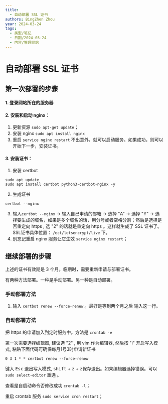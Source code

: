 ```yaml
---
title:
  - 自动部署 SSL 证书
authors: BingZhen Zhou
year: 2024-03-24
tags:
  - 类型/笔记
  - 日期/2024-03-24
  - 内容/管理网站
---
```

# 自动部署 SSL 证书


## 第一次部署的步骤


#### 1. 登录网站所在的服务器
#### 2. 安装和启动 nginx：
1. 更新资源 `sudo apt-get update`；
2. 安装 nginx `sudo apt install nginx`
3. 重启 `service nginx restart`
不出意外，就可以启动服务。如果成功，则可以开始下一步，安装证书。
#### 3. 安装证书：
1. 安装 certbot

``` shell
sudo apt update
sudo apt install certbot python3-certbot-nginx -y 
```

2. 生成证书
		

`certbot --nginx`

3. 输入`certbot --nginx` → 输入自己申请的邮箱 → 选择 "A" → 选择 "Y" → 选择要生成的域名，如果是多个域名的话，用分号或者空格分割；然后是选择是否重定向 https , 选 "2" 的话就是重定向 https 。这样就生成了 SSL 证书了。SSL证书具体位置： `/ect/letsencrypt/live` 下。
3. 别忘记重启 nginx 服务让它生效 `service nginx restart`；

## 继续部署的步骤



上述的证书有效期是 3 个月。临期时，需要重新申请与部署证书。



有两种方法部署。一种是手动部署。另一种是自动部署。

### 手动部署方法



1. 输入 `certbot renew --force-renew` 。最好是等到两个月之后 输入这一行。

### 自动部署方法



把 https 的申请加入到定时服务中。方法是 `crontab -e` 

第一次需要选择编辑器, 建议选 "2" , 用 vim 作为编辑器, 然后按 "i" 开启写入模式, 粘贴下面代码可确保每月1号3时申请新证书 

```shell
0 3 1 * * certbot renew --force-renew
```



键入 <kbd>Esc</kbd> 退出写入模式, <kbd>shift</kbd> + <kbd>z</kbd> + <kbd>z</kbd>保存退出。如果编辑器选择错误。可以 `sudo select-editor` 重选 。

查看是自启动命令否修改成功 `crontab -l`；

重启 crontab 服务 `sudo service cron restart`；

